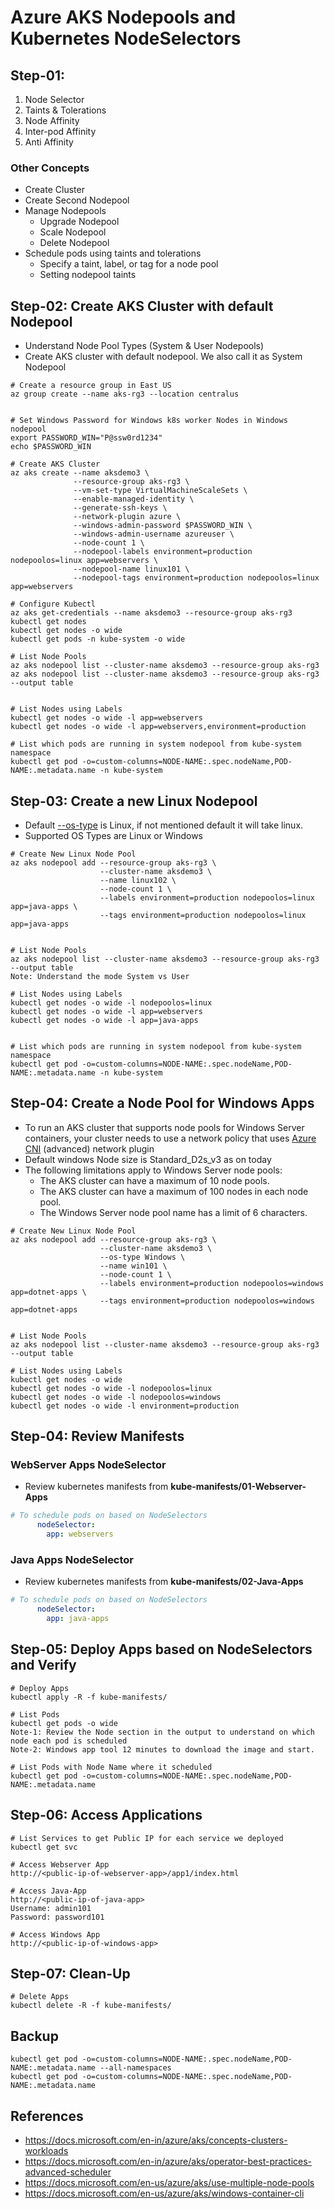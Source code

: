 # Azure AKS Nodepools and Kubernetes NodeSelectors

## Step-01: 
1. Node Selector
2. Taints & Tolerations
3. Node Affinity
4. Inter-pod Affinity
5. Anti Affinity

### Other Concepts
- Create Cluster
- Create Second Nodepool
- Manage Nodepools
  - Upgrade Nodepool
  - Scale Nodepool
  - Delete Nodepool
- Schedule pods using taints and tolerations
  - Specify a taint, label, or tag for a node pool
  - Setting nodepool taints 

## Step-02: Create AKS Cluster with default Nodepool 
- Understand Node Pool Types (System & User Nodepools)
- Create AKS cluster with default nodepool. We also call it as System Nodepool
```
# Create a resource group in East US
az group create --name aks-rg3 --location centralus


# Set Windows Password for Windows k8s worker Nodes in Windows nodepool
export PASSWORD_WIN="P@ssw0rd1234"
echo $PASSWORD_WIN

# Create AKS Cluster
az aks create --name aksdemo3 \
              --resource-group aks-rg3 \
              --vm-set-type VirtualMachineScaleSets \
              --enable-managed-identity \
              --generate-ssh-keys \
              --network-plugin azure \
              --windows-admin-password $PASSWORD_WIN \
              --windows-admin-username azureuser \
              --node-count 1 \
              --nodepool-labels environment=production nodepoolos=linux app=webservers \
              --nodepool-name linux101 \
              --nodepool-tags environment=production nodepoolos=linux app=webservers

# Configure Kubectl
az aks get-credentials --name aksdemo3 --resource-group aks-rg3
kubectl get nodes
kubectl get nodes -o wide
kubectl get pods -n kube-system -o wide

# List Node Pools
az aks nodepool list --cluster-name aksdemo3 --resource-group aks-rg3
az aks nodepool list --cluster-name aksdemo3 --resource-group aks-rg3 --output table


# List Nodes using Labels
kubectl get nodes -o wide -l app=webservers
kubectl get nodes -o wide -l app=webservers,environment=production

# List which pods are running in system nodepool from kube-system namespace
kubectl get pod -o=custom-columns=NODE-NAME:.spec.nodeName,POD-NAME:.metadata.name -n kube-system
```

## Step-03: Create a new Linux Nodepool
- Default [--os-type](https://docs.microsoft.com/en-us/cli/azure/aks/nodepool?view=azure-cli-latest#az_aks_nodepool_add) is Linux, if not mentioned default it will take linux.
- Supported OS Types are Linux or Windows
```
# Create New Linux Node Pool 
az aks nodepool add --resource-group aks-rg3 \
                    --cluster-name aksdemo3 \
                    --name linux102 \
                    --node-count 1 \
                    --labels environment=production nodepoolos=linux app=java-apps \
                    --tags environment=production nodepoolos=linux app=java-apps


# List Node Pools
az aks nodepool list --cluster-name aksdemo3 --resource-group aks-rg3 --output table
Note: Understand the mode System vs User

# List Nodes using Labels
kubectl get nodes -o wide -l nodepoolos=linux
kubectl get nodes -o wide -l app=webservers
kubectl get nodes -o wide -l app=java-apps


# List which pods are running in system nodepool from kube-system namespace
kubectl get pod -o=custom-columns=NODE-NAME:.spec.nodeName,POD-NAME:.metadata.name -n kube-system
```



## Step-04: Create a Node Pool for Windows Apps
- To run an AKS cluster that supports node pools for Windows Server containers, your cluster needs to use a network policy that uses [Azure CNI](https://docs.microsoft.com/en-us/azure/aks/concepts-network#azure-cni-advanced-networking) (advanced) network plugin
- Default windows Node size is Standard_D2s_v3 as on today
- The following limitations apply to Windows Server node pools:
  - The AKS cluster can have a maximum of 10 node pools.
  - The AKS cluster can have a maximum of 100 nodes in each node pool.
  - The Windows Server node pool name has a limit of 6 characters.
```
# Create New Linux Node Pool 
az aks nodepool add --resource-group aks-rg3 \
                    --cluster-name aksdemo3 \
                    --os-type Windows \
                    --name win101 \
                    --node-count 1 \
                    --labels environment=production nodepoolos=windows app=dotnet-apps \
                    --tags environment=production nodepoolos=windows app=dotnet-apps


# List Node Pools
az aks nodepool list --cluster-name aksdemo3 --resource-group aks-rg3 --output table

# List Nodes using Labels
kubectl get nodes -o wide
kubectl get nodes -o wide -l nodepoolos=linux
kubectl get nodes -o wide -l nodepoolos=windows
kubectl get nodes -o wide -l environment=production
```

## Step-04: Review Manifests
### WebServer Apps NodeSelector
- Review kubernetes manifests from **kube-manifests/01-Webserver-Apps**
```yaml
# To schedule pods on based on NodeSelectors
      nodeSelector:
        app: webservers
```

### Java Apps NodeSelector
- Review kubernetes manifests from **kube-manifests/02-Java-Apps**
```yaml
# To schedule pods on based on NodeSelectors
      nodeSelector:
        app: java-apps            
```

## Step-05: Deploy Apps based on NodeSelectors and Verify
```
# Deploy Apps
kubectl apply -R -f kube-manifests/

# List Pods
kubectl get pods -o wide
Note-1: Review the Node section in the output to understand on which node each pod is scheduled
Note-2: Windows app tool 12 minutes to download the image and start.

# List Pods with Node Name where it scheduled
kubectl get pod -o=custom-columns=NODE-NAME:.spec.nodeName,POD-NAME:.metadata.name 
```

## Step-06: Access Applications
```
# List Services to get Public IP for each service we deployed 
kubectl get svc

# Access Webserver App
http://<public-ip-of-webserver-app>/app1/index.html

# Access Java-App
http://<public-ip-of-java-app>
Username: admin101
Password: password101

# Access Windows App
http://<public-ip-of-windows-app>
```

## Step-07: Clean-Up
```
# Delete Apps
kubectl delete -R -f kube-manifests/
```


## Backup
```
kubectl get pod -o=custom-columns=NODE-NAME:.spec.nodeName,POD-NAME:.metadata.name --all-namespaces
kubectl get pod -o=custom-columns=NODE-NAME:.spec.nodeName,POD-NAME:.metadata.name 
```

## References
- https://docs.microsoft.com/en-in/azure/aks/concepts-clusters-workloads
- https://docs.microsoft.com/en-in/azure/aks/operator-best-practices-advanced-scheduler
- https://docs.microsoft.com/en-us/azure/aks/use-multiple-node-pools
- https://docs.microsoft.com/en-us/azure/aks/windows-container-cli